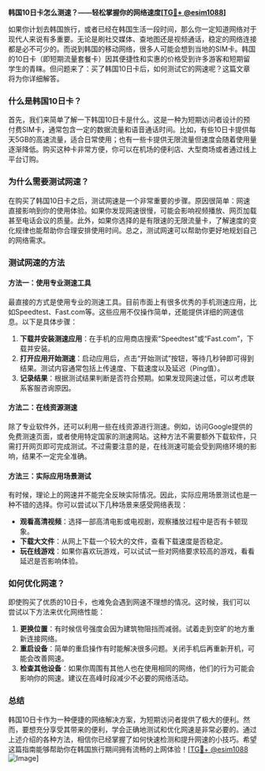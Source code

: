 **韩国10日卡怎么测速？——轻松掌握你的网络速度[[TG💪+ @esim1088](https://t.me/s/esim1088)]**

如果你计划去韩国旅行，或者已经在韩国生活一段时间，那么你一定知道网络对于现代人来说有多重要。无论是刷社交媒体、查地图还是视频通话，稳定的网络连接都是必不可少的。而说到韩国的移动网络，很多人可能会想到当地的SIM卡。韩国的10日卡（即短期流量套餐卡）因其便捷性和实惠的价格受到许多游客和短期留学生的青睐。但问题来了：买了韩国10日卡后，如何测试它的网速呢？这篇文章将为你详细解答。

### 什么是韩国10日卡？

首先，我们来简单了解一下韩国10日卡是什么。这是一种为短期访问者设计的预付费SIM卡，通常包含一定的数据流量和语音通话时间。比如，有些10日卡提供每天5GB的高速流量，适合日常使用；也有一些卡提供无限流量但速度会随着使用量逐渐降低。购买这种卡非常方便，你可以在机场的便利店、大型商场或者通过线上平台订购。

### 为什么需要测试网速？

在购买了韩国10日卡之后，测试网速是一个非常重要的步骤。原因很简单：网速直接影响到你的使用体验。如果你发现网速很慢，可能会影响视频播放、网页加载甚至电话会议的质量。此外，如果你选择的是有限速的无限流量卡，了解速度的变化规律也能帮助你合理安排使用时间。总之，测试网速可以帮助你更好地规划自己的网络需求。

### 测试网速的方法

#### 方法一：使用专业测速工具

最直接的方式是使用专业的测速工具。目前市面上有很多优秀的手机测速应用，比如Speedtest、Fast.com等。这些应用不仅操作简单，还能提供详细的网速信息。以下是具体步骤：

1. **下载并安装测速应用**：在手机的应用商店搜索“Speedtest”或“Fast.com”，下载并安装。
2. **打开应用开始测速**：启动应用后，点击“开始测试”按钮，等待几秒钟即可得到结果。测试内容通常包括上传速度、下载速度以及延迟（Ping值）。
3. **记录结果**：根据测试结果判断是否符合预期。如果发现网速过低，可以考虑联系客服咨询原因。

#### 方法二：在线资源测速

除了专业软件外，还可以利用一些在线资源进行测速。例如，访问Google提供的免费测速页面，或者使用特定国家的测速网站。这种方法不需要额外下载软件，只需打开网页即可完成测试。不过需要注意的是，在线测速可能会受到网络环境的影响，结果不一定完全准确。

#### 方法三：实际应用场景测试

有时候，理论上的网速并不能完全反映实际情况。因此，实际应用场景测试也是一种不错的选择。你可以尝试以下几种场景来感受网络表现：

- **观看高清视频**：选择一部高清电影或电视剧，观察播放过程中是否有卡顿现象。
- **下载大文件**：从网上下载一个较大的文件，查看下载速度是否稳定。
- **玩在线游戏**：如果你喜欢玩游戏，可以试试一些对网络要求较高的游戏，看看延迟是否影响体验。

### 如何优化网速？

即使购买了优质的10日卡，也难免会遇到网速不理想的情况。这时候，我们可以尝试以下方法来优化网络性能：

1. **更换位置**：有时候信号强度会因为建筑物阻挡而减弱。试着走到空旷的地方重新连接网络。
2. **重启设备**：简单的重启操作有时能解决很多问题。关闭手机后再重新开机，可能会改善网速。
3. **检查其他设备**：如果你周围有其他人也在使用相同的网络，他们的行为可能会影响你的网速。建议在高峰时段减少不必要的网络活动。

### 总结

韩国10日卡作为一种便捷的网络解决方案，为短期访问者提供了极大的便利。然而，要想充分享受其带来的便利，学会正确地测试和优化网速是非常必要的。通过上述介绍的各种方法，相信你已经掌握了如何快速检测和提升网速的小技巧。希望这篇指南能够帮助你在韩国旅行期间拥有流畅的上网体验！[[TG💪+ @esim1088](https://t.me/s/esim1088) ![Image](https://i.postimg.cc/4NQfJmqS/Snipaste-2025-05-13-00-14-12.png)]